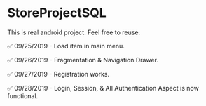 # StoreProjectSQL
This is real android project. Feel free to reuse.


:white_check_mark: 09/25/2019 - Load item in main menu.

:white_check_mark: 09/26/2019 - Fragmentation & Navigation Drawer.

:white_check_mark: 09/27/2019 - Registration works.

:white_check_mark: 09/28/2019 - Login, Session, & All Authentication Aspect is now functional.
